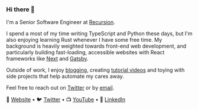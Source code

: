 ### Hi there 👋

I'm a Senior Software Engineer at [Recursion](https://www.recursion.com).

I spend a most of my time writing TypeScript and Python these days, but I'm also enjoying learning Rust whenever I have some free time. My background is heavily weighted towards front-end web development, and particularly building fast-loading, accessible websites with React frameworks like [Next](https://nextjs.org) and [Gatsby](https://www.gatsbyjs.com). 

Outside of work, I enjoy [blogging](https://michaeluloth.com/), creating [tutorial videos](https://www.youtube.com/user/michaeluloth) and toying with side projects that help automate my cares away.

Feel free to reach out on [Twitter](https://twitter.com/ooloth) or by [email](mailto:hello@michaeluloth.com).

🏡 [Website](https://michaeluloth.com/) • 🐦 [Twitter](https://twitter.com/ooloth) • 📺 [YouTube](https://www.youtube.com/user/michaeluloth) • 👔 [LinkedIn](https://www.linkedin.com/in/michael-uloth-848a1b98/)
